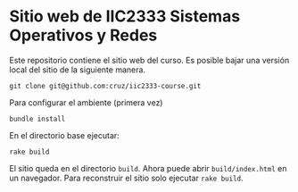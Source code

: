 # Sitio web de IIC2333 Sistemas Operativos y Redes

Este repositorio contiene el sitio web del curso. Es posible bajar una versión local del sitio de la siguiente manera.

`git clone git@github.com:cruz/iic2333-course.git`

Para configurar el ambiente (primera vez)

`bundle install`

En el directorio base ejecutar:

`rake build`

El sitio queda en el directorio `build`. Ahora puede abrir `build/index.html` en un navegador. Para reconstruir el sitio solo ejecutar `rake build`.




